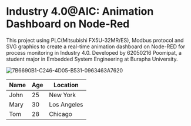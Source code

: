 # Industry 4.0@AIC: Animation Dashboard on Node-Red 
This project using PLC(Mitsubishi FX5U-32MR/ES), Modbus protocol and SVG graphics to create a real-time animation dashboard on Node-RED for process monitoring in Industry 4.0.
Developed by 62050216 Poomipat, a student major in Embedded System Engineering at Burapha University.

![7B6690B1-C246-4D05-B531-0963463A7620](https://user-images.githubusercontent.com/81687385/230735958-67c18a5b-b558-4601-888c-ad535a7204b3.jpg)









| Name | Age | Location |
|------|-----|----------|
| John | 25 | New York |
| Mary | 30 | Los Angeles |
| Tom | 28 | Chicago |






